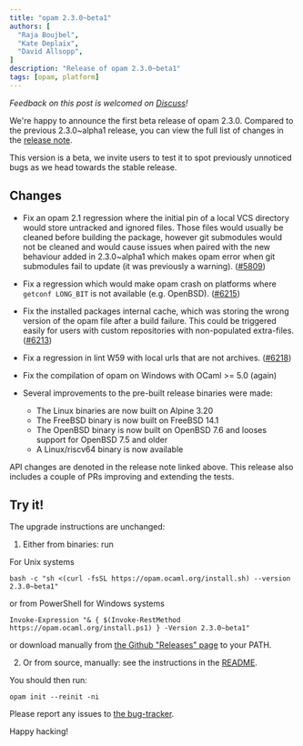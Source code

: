 ```yaml
---
title: "opam 2.3.0~beta1"
authors: [
  "Raja Boujbel",
  "Kate Deplaix",
  "David Allsopp",
]
description: "Release of opam 2.3.0~beta1"
tags: [opam, platform]
---
```


_Feedback on this post is welcomed on [Discuss](https://discuss.ocaml.org/t/ann-opam-2-3-0-beta1/15450)!_

We're happy to announce the first beta release of opam 2.3.0.
Compared to the previous 2.3.0\~alpha1 release, you can view the full list of changes in the
[release note](https://github.com/ocaml/opam/releases/tag/2.3.0-beta1).

This version is a beta, we invite users to test it to spot previously
unnoticed bugs as we head towards the stable release.

## Changes

* Fix an opam 2.1 regression where the initial pin of a local VCS directory would store untracked and ignored files.
  Those files would usually be cleaned before building the package, however git submodules would not be cleaned and would cause issues when paired with the new behaviour added in 2.3.0\~alpha1 which makes opam error when git submodules fail to update (it was previously a warning). ([#5809](https://github.com/ocaml/opam/issues/5809))

* Fix a regression which would make opam crash on platforms where `getconf LONG_BIT` is not available (e.g. OpenBSD). ([#6215](https://github.com/ocaml/opam/issues/6215))

* Fix the installed packages internal cache, which was storing the wrong version of the opam file after a build failure.
  This could be triggered easily for users with custom repositories with non-populated extra-files. ([#6213](https://github.com/ocaml/opam/pull/6213))

* Fix a regression in lint W59 with local urls that are not archives. ([#6218](https://github.com/ocaml/opam/issues/6218))

* Fix the compilation of opam on Windows with OCaml >= 5.0 (again)

* Several improvements to the pre-built release binaries were made:
  * The Linux binaries are now built on Alpine 3.20
  * The FreeBSD binary is now built on FreeBSD 14.1
  * The OpenBSD binary is now built on OpenBSD 7.6 and looses support for OpenBSD 7.5 and older
  * A Linux/riscv64 binary is now available

API changes are denoted in the release note linked above.
This release also includes a couple of PRs improving and extending the tests.

## Try it!

The upgrade instructions are unchanged:

1. Either from binaries: run

For Unix systems
```
bash -c "sh <(curl -fsSL https://opam.ocaml.org/install.sh) --version 2.3.0~beta1"
```
or from PowerShell for Windows systems
```
Invoke-Expression "& { $(Invoke-RestMethod https://opam.ocaml.org/install.ps1) } -Version 2.3.0~beta1"
```
or download manually from [the Github "Releases" page](https://github.com/ocaml/opam/releases/tag/2.3.0-beta1) to your PATH.

2. Or from source, manually: see the instructions in the [README](https://github.com/ocaml/opam/tree/2.3.0-beta1#compiling-this-repo).


You should then run:
```
opam init --reinit -ni
```


Please report any issues to [the bug-tracker](https://github.com/ocaml/opam/issues).

Happy hacking!
